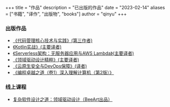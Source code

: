 +++ 
title = "作品" 
description = "已出版的作品" 
date = "2023-02-14"
aliases = ["书籍", "译作", "出版物", "books"] 
author = "qinyu" 
+++

### 出版作品

- [《代码管理核心技术与实践》(第三作者)](https://book.douban.com/subject/27611269/)  
- [《Kotlin实战》(主要译者)](https://book.douban.com/subject/27093660/)  
- [《Serverless架构：无服务器应用与AWS Lambda》(主要译者)](https://book.douban.com/subject/30290516/)  
- [《领域驱动设计精粹》(主要译者)](https://book.douban.com/subject/30333944/) 
- [《云原生安全与DevOps保障》(译者)](https://book.douban.com/subject/35053532/)
- [《编程卓越之道（卷1）深入理解计算机（第2版）》](https://book.douban.com/subject/36216291/) 

### 线上课程

- [复杂软件设计之道：领域驱动设计（BeeArt出品）](https://edu.51cto.com/topic/5211.html)
